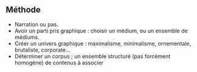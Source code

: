 ## Méthode
* Narration ou pas.
* Avoir un parti pris graphique : choisir un médium, ou un ensemble de médiums.
* Créer un univers graphique : maximalisme, minimalisme, ornementale, brutaliste, corporate…
* Déterminer un corpus ; un ensemble structuré (pas forcément homogène) de contenus à associer
